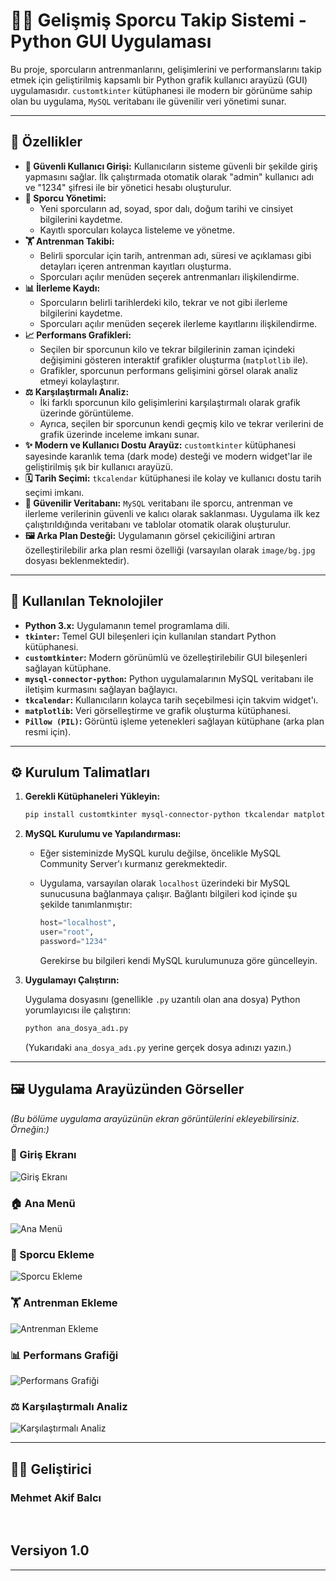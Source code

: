 # 🏋️‍♂️ Gelişmiş Sporcu Takip Sistemi - Python GUI Uygulaması

Bu proje, sporcuların antrenmanlarını, gelişimlerini ve performanslarını takip etmek için geliştirilmiş kapsamlı bir Python grafik kullanıcı arayüzü (GUI) uygulamasıdır. `customtkinter` kütüphanesi ile modern bir görünüme sahip olan bu uygulama, `MySQL` veritabanı ile güvenilir veri yönetimi sunar.

---

## 🚀 Özellikler

* **🔐 Güvenli Kullanıcı Girişi:** Kullanıcıların sisteme güvenli bir şekilde giriş yapmasını sağlar. İlk çalıştırmada otomatik olarak "admin" kullanıcı adı ve "1234" şifresi ile bir yönetici hesabı oluşturulur.
* **🧍 Sporcu Yönetimi:**
    * Yeni sporcuların ad, soyad, spor dalı, doğum tarihi ve cinsiyet bilgilerini kaydetme.
    * Kayıtlı sporcuları kolayca listeleme ve yönetme.
* **🏋️ Antrenman Takibi:**
    * Belirli sporcular için tarih, antrenman adı, süresi ve açıklaması gibi detayları içeren antrenman kayıtları oluşturma.
    * Sporcuları açılır menüden seçerek antrenmanları ilişkilendirme.
* **📊 İlerleme Kaydı:**
    * Sporcuların belirli tarihlerdeki kilo, tekrar ve not gibi ilerleme bilgilerini kaydetme.
    * Sporcuları açılır menüden seçerek ilerleme kayıtlarını ilişkilendirme.
* **📈 Performans Grafikleri:**
    * Seçilen bir sporcunun kilo ve tekrar bilgilerinin zaman içindeki değişimini gösteren interaktif grafikler oluşturma (`matplotlib` ile).
    * Grafikler, sporcunun performans gelişimini görsel olarak analiz etmeyi kolaylaştırır.
* **⚖️ Karşılaştırmalı Analiz:**
    * İki farklı sporcunun kilo gelişimlerini karşılaştırmalı olarak grafik üzerinde görüntüleme.
    * Ayrıca, seçilen bir sporcunun kendi geçmiş kilo ve tekrar verilerini de grafik üzerinde inceleme imkanı sunar.
* **✨ Modern ve Kullanıcı Dostu Arayüz:** `customtkinter` kütüphanesi sayesinde karanlık tema (dark mode) desteği ve modern widget'lar ile geliştirilmiş şık bir kullanıcı arayüzü.
* **🗓️ Tarih Seçimi:** `tkcalendar` kütüphanesi ile kolay ve kullanıcı dostu tarih seçimi imkanı.
* **💾 Güvenilir Veritabanı:** `MySQL` veritabanı ile sporcu, antrenman ve ilerleme verilerinin güvenli ve kalıcı olarak saklanması. Uygulama ilk kez çalıştırıldığında veritabanı ve tablolar otomatik olarak oluşturulur.
* **🖼️ Arka Plan Desteği:** Uygulamanın görsel çekiciliğini artıran özelleştirilebilir arka plan resmi özelliği (varsayılan olarak `image/bg.jpg` dosyası beklenmektedir).

---

## 🧱 Kullanılan Teknolojiler

* **Python 3.x:** Uygulamanın temel programlama dili.
* **`tkinter`:** Temel GUI bileşenleri için kullanılan standart Python kütüphanesi.
* **`customtkinter`:** Modern görünümlü ve özelleştirilebilir GUI bileşenleri sağlayan kütüphane.
* **`mysql-connector-python`:** Python uygulamalarının MySQL veritabanı ile iletişim kurmasını sağlayan bağlayıcı.
* **`tkcalendar`:** Kullanıcıların kolayca tarih seçebilmesi için takvim widget'ı.
* **`matplotlib`:** Veri görselleştirme ve grafik oluşturma kütüphanesi.
* **`Pillow (PIL)`:** Görüntü işleme yetenekleri sağlayan kütüphane (arka plan resmi için).

---

## ⚙️ Kurulum Talimatları

1.  **Gerekli Kütüphaneleri Yükleyin:**

    ```bash
    pip install customtkinter mysql-connector-python tkcalendar matplotlib Pillow
    ```

2.  **MySQL Kurulumu ve Yapılandırması:**

    * Eğer sisteminizde MySQL kurulu değilse, öncelikle MySQL Community Server'ı kurmanız gerekmektedir.
    * Uygulama, varsayılan olarak `localhost` üzerindeki bir MySQL sunucusuna bağlanmaya çalışır. Bağlantı bilgileri kod içinde şu şekilde tanımlanmıştır:

        ```python
        host="localhost",
        user="root",
        password="1234"
        ```

        Gerekirse bu bilgileri kendi MySQL kurulumunuza göre güncelleyin.


3.  **Uygulamayı Çalıştırın:**

    Uygulama dosyasını (genellikle `.py` uzantılı olan ana dosya) Python yorumlayıcısı ile çalıştırın:

    ```bash
    python ana_dosya_adı.py
    ```

    (Yukarıdaki `ana_dosya_adı.py` yerine gerçek dosya adınızı yazın.)

---

## 🖼️ Uygulama Arayüzünden Görseller

*(Bu bölüme uygulama arayüzünün ekran görüntülerini ekleyebilirsiniz. Örneğin:)*

### 🔐 Giriş Ekranı

![Giriş Ekranı](https://github.com/makifblc/sporcu_takip/blob/main/sporcu_takip/image/login.png)

### 🏠 Ana Menü

![Ana Menü](https://github.com/makifblc/sporcu_takip/blob/main/sporcu_takip/image/arayüz.png)

### 🧍 Sporcu Ekleme

![Sporcu Ekleme](https://github.com/makifblc/sporcu_takip/blob/main/sporcu_takip/image/sporcu_ekle.png)

### 🏋️ Antrenman Ekleme

![Antrenman Ekleme](https://github.com/makifblc/sporcu_takip/blob/main/sporcu_takip/image/antrenman_ekle.png)

### 📊 Performans Grafiği

![Performans Grafiği](https://github.com/makifblc/sporcu_takip/blob/main/sporcu_takip/image/grafik.png)

### ⚖️ Karşılaştırmalı Analiz

![Karşılaştırmalı Analiz](https://github.com/makifblc/sporcu_takip/blob/main/sporcu_takip/image/karsılastırma.png)  


---

## 👨‍💻 Geliştirici
    
###  Mehmet Akif Balcı
<br>

## Versiyon  1.0
---

